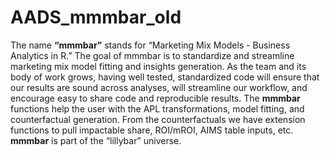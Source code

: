 # AADS_mmmbar_old

The name **“mmmbar”** stands for “Marketing Mix Models - Business
Analytics in R.” The goal of mmmbar is to standardize and streamline
marketing mix model fitting and insights generation. As the team and its body of
work grows, having well tested, standardized code will ensure that our
results are sound across analyses, will streamline our workflow, and
encourage easy to share code and reproducible results. The **mmmbar**
functions help the user with the APL transformations, model fitting, and
counterfactual generation. From the counterfactuals we have extension
functions to pull impactable share, ROI/mROI, AIMS table inputs, etc.
**mmmbar** is part of the “lillybar” universe.
